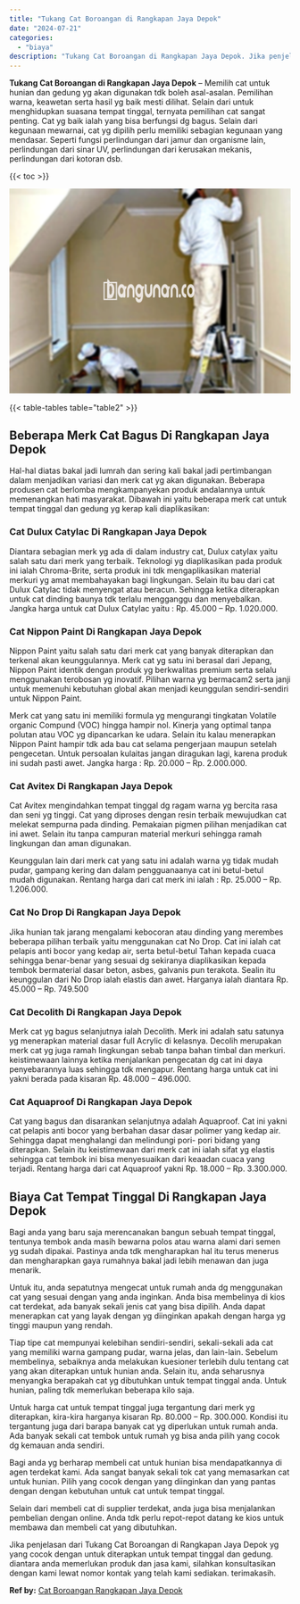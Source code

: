 ```yaml
---
title: "Tukang Cat Boroangan di Rangkapan Jaya Depok"
date: "2024-07-21"
categories: 
  - "biaya"
description: "Tukang Cat Boroangan di Rangkapan Jaya Depok. Jika penjelasan dari Tukang Cat Boroangan di Rangkapan Jaya Depok yg yang cocok dengan untuk diterapkan untuk t..."
---
```


**Tukang Cat Boroangan di Rangkapan Jaya Depok** – Memilih cat untuk hunian dan gedung yg akan digunakan tdk boleh asal-asalan. Pemilihan warna, keawetan serta hasil yg baik mesti dilihat. Selain dari untuk menghidupkan suasana tempat tinggal, ternyata pemilihan cat sangat penting. Cat yg baik ialah yang bisa berfungsi dg bagus. Selain dari kegunaan mewarnai, cat yg dipilih perlu memiliki sebagian kegunaan yang mendasar. Seperti fungsi perlindungan dari jamur dan organisme lain, perlindungan dari sinar UV, perlindungan dari kerusakan mekanis, perlindungan dari kotoran dsb.

{{< toc >}}

![Tukang Cat Boroangan di Rangkapan Jaya Depok](/images/jasa-cat-murah29.png)

{{< table-tables table="table2" >}}

## Beberapa Merk Cat Bagus Di Rangkapan Jaya Depok

Hal-hal diatas bakal jadi lumrah dan sering kali bakal jadi pertimbangan dalam menjadikan variasi dan merk cat yg akan digunakan. Beberapa produsen cat berlomba mengkampanyekan produk andalannya untuk memenangkan hati masyarakat. Dibawah ini yaitu beberapa merk cat untuk tempat tinggal dan gedung yg kerap kali diaplikasikan:

### Cat Dulux Catylac Di Rangkapan Jaya Depok

Diantara sebagian merk yg ada di dalam industry cat, Dulux catylax yaitu salah satu dari merk yang terbaik. Teknologi yg diaplikasikan pada produk ini ialah Chroma-Brite, serta produk ini tdk mengaplikasikan material merkuri yg amat membahayakan bagi lingkungan. Selain itu bau dari cat Dulux Catylac tidak menyengat atau beracun. Sehingga ketika diterapkan untuk cat dinding baunya tdk terlalu mengganggu dan menyebalkan. Jangka harga untuk cat Dulux Catylac yaitu : Rp. 45.000 – Rp. 1.020.000.

### Cat Nippon Paint Di Rangkapan Jaya Depok

Nippon Paint yaitu salah satu dari merk cat yang banyak diterapkan dan terkenal akan keunggulannya. Merk cat yg satu ini berasal dari Jepang, Nippon Paint identik dengan produk yg berkwalitas premium serta selalu menggunakan terobosan yg inovatif. Pilihan warna yg bermacam2 serta janji untuk memenuhi kebutuhan global akan menjadi keunggulan sendiri-sendiri untuk Nippon Paint.

Merk cat yang satu ini memiliki formula yg mengurangi tingkatan Volatile organic Compund (VOC) hingga hampir nol. Kinerja yang optimal tanpa polutan atau VOC yg dipancarkan ke udara. Selain itu kalau menerapkan Nippon Paint hampir tdk ada bau cat selama pengerjaan maupun setelah pengecetan. Untuk persoalan kulaitas jangan diragukan lagi, karena produk ini sudah pasti awet. Jangka harga : Rp. 20.000 – Rp. 2.000.000.

### Cat Avitex Di Rangkapan Jaya Depok

Cat Avitex mengindahkan tempat tinggal dg ragam warna yg bercita rasa dan seni yg tinggi. Cat yang diproses dengan resin terbaik mewujudkan cat melekat sempurna pada dinding. Pemakaian pigmen pilihan menjadikan cat ini awet. Selain itu tanpa campuran material merkuri sehingga ramah lingkungan dan aman digunakan.

Keunggulan lain dari merk cat yang satu ini adalah warna yg tidak mudah pudar, gampang kering dan dalam pengguanaanya cat ini betul-betul mudah digunakan. Rentang harga dari cat merk ini ialah : Rp. 25.000 – Rp. 1.206.000.

### Cat No Drop Di Rangkapan Jaya Depok

Jika hunian tak jarang mengalami kebocoran atau dinding yang merembes beberapa pilihan terbaik yaitu menggunakan cat No Drop. Cat ini ialah cat pelapis anti bocor yang kedap air, serta betul-betul Tahan kepada cuaca sehingga benar-benar yang sesuai dg sekiranya diaplikasikan kepada tembok bermaterial dasar beton, asbes, galvanis pun terakota. Sealin itu keunggulan dari No Drop ialah elastis dan awet. Harganya ialah diantara Rp. 45.000 – Rp. 749.500

### Cat Decolith Di Rangkapan Jaya Depok

Merk cat yg bagus selanjutnya ialah Decolith. Merk ini adalah satu satunya yg menerapkan material dasar full Acrylic di kelasnya. Decolih merupakan merk cat yg juga ramah lingkungan sebab tanpa bahan timbal dan merkuri. keistimewaan lainnya ketika menjalankan pengecatan dg cat ini daya penyebarannya luas sehingga tdk mengapur. Rentang harga untuk cat ini yakni berada pada kisaran Rp. 48.000 – 496.000.

### Cat Aquaproof Di Rangkapan Jaya Depok

Cat yang bagus dan disarankan selanjutnya adalah Aquaproof. Cat ini yakni cat pelapis anti bocor yang berbahan dasar dasar polimer yang kedap air. Sehingga dapat menghalangi dan melindungi pori- pori bidang yang diterapkan. Selain itu keistimewaan dari merk cat ini ialah sifat yg elastis sehingga cat tembok ini bisa menyesuaikan dari keaadan cuaca yang terjadi. Rentang harga dari cat Aquaproof yakni Rp. 18.000 – Rp. 3.300.000.

## Biaya Cat Tempat Tinggal Di Rangkapan Jaya Depok

Bagi anda yang baru saja merencanakan bangun sebuah tempat tinggal, tentunya tembok anda masih bewarna polos atau warna alami dari semen yg sudah dipakai. Pastinya anda tdk mengharapkan hal itu terus menerus dan mengharapkan gaya rumahnya bakal jadi lebih menawan dan juga menarik.

Untuk itu, anda sepatutnya mengecat untuk rumah anda dg menggunakan cat yang sesuai dengan yang anda inginkan. Anda bisa membelinya di kios cat terdekat, ada banyak sekali jenis cat yang bisa dipilih. Anda dapat menerapkan cat yang layak dengan yg diinginkan apakah dengan harga yg tinggi maupun yang rendah.

Tiap tipe cat mempunyai kelebihan sendiri-sendiri, sekali-sekali ada cat yang memiliki warna gampang pudar, warna jelas, dan lain-lain. Sebelum membelinya, sebaiknya anda melakukan kuesioner terlebih dulu tentang cat yang akan diterapkan untuk hunian anda. Selain itu, anda seharusnya menyangka berapakah cat yg dibutuhkan untuk tempat tinggal anda. Untuk hunian, paling tdk memerlukan beberapa kilo saja.

Untuk harga cat untuk tempat tinggal juga tergantung dari merk yg diterapkan, kira-kira harganya kisaran Rp. 80.000 – Rp. 300.000. Kondisi itu tergantung juga dari barapa banyak cat yg diperlukan untuk rumah anda. Ada banyak sekali cat tembok untuk rumah yg bisa anda pilih yang cocok dg kemauan anda sendiri.

Bagi anda yg berharap membeli cat untuk hunian bisa mendapatkannya di agen terdekat kami. Ada sangat banyak sekali tok cat yang memasarkan cat untuk hunian. Pilih yang cocok dengan yang diinginkan dan yang pantas dengan dengan kebutuhan untuk cat untuk tempat tinggal.

Selain dari membeli cat di supplier terdekat, anda juga bisa menjalankan pembelian dengan online. Anda tdk perlu repot-repot datang ke kios untuk membawa dan membeli cat yang dibutuhkan.

Jika penjelasan dari Tukang Cat Boroangan di Rangkapan Jaya Depok yg yang cocok dengan untuk diterapkan untuk tempat tinggal dan gedung. diantara anda memerlukan produk dan jasa kami, silahkan konsultasikan dengan kami lewat nomor kontak yang telah kami sediakan. terimakasih.

**Ref by:** [Cat Boroangan Rangkapan Jaya Depok](https://id.wikipedia.org/wiki/Cat)
